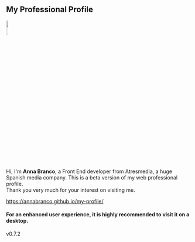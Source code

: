 ## My Professional Profile

<img src="https://annabranco.github.io/my-profile/static/media/annabranco.dbce0765.png" width="10%">

Hi, I'm **Anna Branco**, a Front End developer from Atresmedia, a huge Spanish media company. This is a beta version of my web professional profile.
<br>Thank you very much for your interest on visiting me.

https://annabranco.github.io/my-profile/

#### For an enhanced user experience, it is highly recommended to visit it on a desktop.

v0.7.2